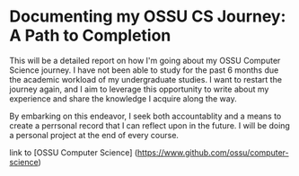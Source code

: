 # Documenting my OSSU CS Journey: A Path to Completion 

This will be a detailed report on how I'm going about my OSSU Computer Science journey. I have not been able to study for the past 6 months due the academic workload of my undergraduate studies. I want to restart the journey again, and I aim to leverage this opportunity to write about my experience and share the knowledge I acquire along the way. 

By embarking on this endeavor, I seek both accountablity and a means to create a perrsonal record that I can reflect upon in the future. I will be doing a personal project at the end of every course.

link to [OSSU Computer Science] (https://www.github.com/ossu/computer-science)
